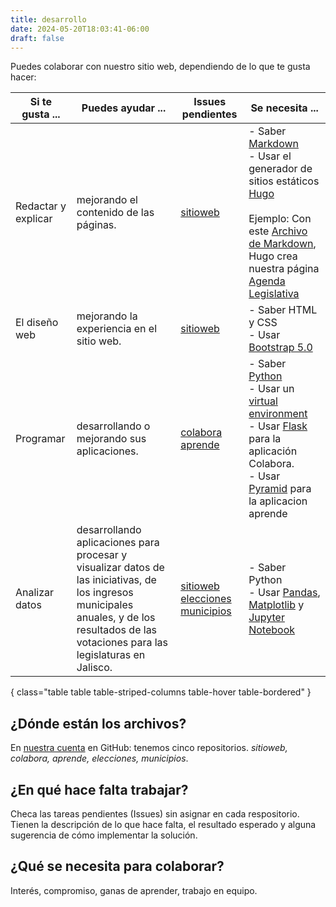 ```yaml
---
title: desarrollo
date: 2024-05-20T18:03:41-06:00
draft: false
---
```


Puedes colaborar con nuestro sitio web, dependiendo de lo que te gusta
hacer:

| Si te gusta ...                          | Puedes ayudar ...             | Issues pendientes| Se necesita ...               |
| ---------------------------------------- | ----------------------------- | ------- | ----------------------------- |
| Redactar y explicar                      |  mejorando el contenido de las páginas.    | [sitioweb](https://github.com/siguealcongreso/sitioweb/issues?q=is%3Aissue+is%3Aopen+label%3Acontenido)      | - Saber [Markdown](https://es.wikipedia.org/wiki/Markdown)<br>- Usar el generador de sitios estáticos [Hugo](https://gohugo.io/)<br><br> Ejemplo: Con este [Archivo de Markdown](https://github.com/siguealcongreso/sitioweb/raw/main/content/monitoreo/agenda-legislativa-lxiii.md), Hugo crea nuestra página [Agenda Legislativa](/monitoreo/agenda-legislativa-lxiii/) |
| El diseño web                            |  mejorando la experiencia en el sitio web. | [sitioweb](https://github.com/siguealcongreso/sitioweb/issues?q=is%3Aissue+is%3Aopen+label%3Adiseño)      | - Saber HTML y CSS<br>- Usar [Bootstrap 5.0](https://getbootstrap.com/docs/5.0/getting-started/introduction/) |
| Programar                                |  desarrollando o mejorando sus aplicaciones.|[colabora](https://github.com/siguealcongreso/colabora/issues) [aprende](https://github.com/siguealcongreso/aprende/issues)      | - Saber [Python](https://python.org)<br>- Usar un [virtual environment](https://docs.python.org/3/glossary.html#term-virtual-environment)<br>- Usar [Flask](flask.palletsprojects.com/) para la aplicación Colabora.<br>- Usar [Pyramid](https://trypyramid.com/) para la aplicacion aprende |
| Analizar datos                           |  desarrollando aplicaciones para procesar y visualizar datos de las iniciativas, de los ingresos municipales anuales, y de los resultados de las votaciones para las legislaturas en Jalisco. | [sitioweb](https://github.com/siguealcongreso/sitioweb/issues?q=is%3Aissue+is%3Aopen+label%3Adatos) [elecciones](https://github.com/siguealcongreso/elecciones/issues) [municipios](https://github.com/siguealcongreso/municipios/issues)   |- Saber Python<br>- Usar [Pandas](https://pandas.pydata.org/),  [Matplotlib](https://matplotlib.org/) y [Jupyter Notebook](https://jupyter-notebook.readthedocs.io/en/latest/)
{ class="table table table-striped-columns table-hover table-bordered" }

## ¿Dónde están los archivos?

En [nuestra cuenta](https://github.com/siguealcongreso) en GitHub:
tenemos cinco repositorios.  *sitioweb, colabora, aprende, elecciones,
municipios*.

## ¿En qué hace falta trabajar?

Checa las tareas pendientes (Issues) sin asignar en cada
respositorio. Tienen la descripción de lo que hace falta, el resultado
esperado y alguna sugerencia de cómo implementar la solución.

## ¿Qué se necesita para colaborar?

Interés, compromiso, ganas de aprender, trabajo en equipo.
